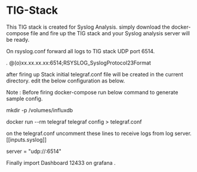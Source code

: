 # TIG-Stack
This TIG stack is created for Syslog Analysis.
simply download the docker-compose file and fire up the TIG stack and your Syslog analysis server will be ready.

On rsyslog.conf forward all logs to TIG stack UDP port 6514.

*.*             @(o)xx.xx.xx.xx:6514;RSYSLOG_SyslogProtocol23Format

after firing up Stack initial telegraf.conf file will be created in the current directory. edit the below configuration as below.

Note : Before firing docker-compose run below command to generate sample config.

mkdir -p /volumes/influxdb

docker run --rm telegraf telegraf config > telegraf.conf

on the telegraf.conf uncomment these lines to receive logs from log server.
[[inputs.syslog]]

server = "udp://:6514"

Finally import Dashboard 12433 on grafana .
